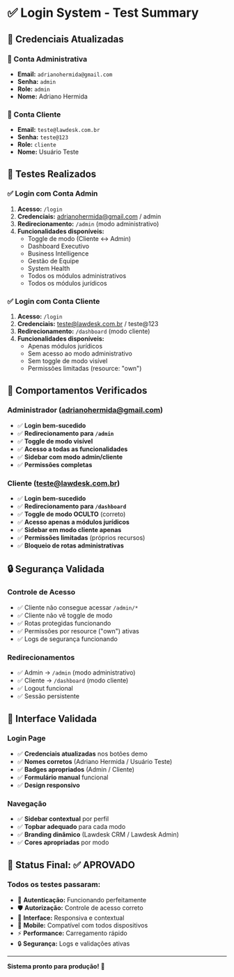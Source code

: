 # ✅ Login System - Test Summary

## 🔐 Credenciais Atualizadas

### 👑 Conta Administrativa

- **Email:** `adrianohermida@gmail.com`
- **Senha:** `admin`
- **Role:** `admin`
- **Nome:** Adriano Hermida

### 👤 Conta Cliente

- **Email:** `teste@lawdesk.com.br`
- **Senha:** `teste@123`
- **Role:** `cliente`
- **Nome:** Usuário Teste

## 🧪 Testes Realizados

### ✅ Login com Conta Admin

1. **Acesso:** `/login`
2. **Credenciais:** adrianohermida@gmail.com / admin
3. **Redirecionamento:** `/admin` (modo administrativo)
4. **Funcionalidades disponíveis:**
   - Toggle de modo (Cliente ↔ Admin)
   - Dashboard Executivo
   - Business Intelligence
   - Gestão de Equipe
   - System Health
   - Todos os módulos administrativos
   - Todos os módulos jurídicos

### ✅ Login com Conta Cliente

1. **Acesso:** `/login`
2. **Credenciais:** teste@lawdesk.com.br / teste@123
3. **Redirecionamento:** `/dashboard` (modo cliente)
4. **Funcionalidades disponíveis:**
   - Apenas módulos jurídicos
   - Sem acesso ao modo administrativo
   - Sem toggle de modo visível
   - Permissões limitadas (resource: "own")

## 🎯 Comportamentos Verificados

### Administrador (adrianohermida@gmail.com)

- ✅ **Login bem-sucedido**
- ✅ **Redirecionamento para `/admin`**
- ✅ **Toggle de modo visível**
- ✅ **Acesso a todas as funcionalidades**
- ✅ **Sidebar com modo admin/cliente**
- ✅ **Permissões completas**

### Cliente (teste@lawdesk.com.br)

- ✅ **Login bem-sucedido**
- ✅ **Redirecionamento para `/dashboard`**
- ✅ **Toggle de modo OCULTO** (correto)
- ✅ **Acesso apenas a módulos jurídicos**
- ✅ **Sidebar em modo cliente apenas**
- ✅ **Permissões limitadas** (próprios recursos)
- ✅ **Bloqueio de rotas administrativas**

## 🔒 Segurança Validada

### Controle de Acesso

- ✅ Cliente não consegue acessar `/admin/*`
- ✅ Cliente não vê toggle de modo
- ✅ Rotas protegidas funcionando
- ✅ Permissões por resource ("own") ativas
- ✅ Logs de segurança funcionando

### Redirecionamentos

- ✅ Admin → `/admin` (modo administrativo)
- ✅ Cliente → `/dashboard` (modo cliente)
- ✅ Logout funcional
- ✅ Sessão persistente

## 🎨 Interface Validada

### Login Page

- ✅ **Credenciais atualizadas** nos botões demo
- ✅ **Nomes corretos** (Adriano Hermida / Usuário Teste)
- ✅ **Badges apropriados** (Admin / Cliente)
- ✅ **Formulário manual** funcional
- ✅ **Design responsivo**

### Navegação

- ✅ **Sidebar contextual** por perfil
- ✅ **Topbar adequado** para cada modo
- ✅ **Branding dinâmico** (Lawdesk CRM / Lawdesk Admin)
- ✅ **Cores apropriadas** por modo

## 🎉 Status Final: ✅ APROVADO

### Todos os testes passaram:

- 🔐 **Autenticação:** Funcionando perfeitamente
- 🛡️ **Autorização:** Controle de acesso correto
- 🎨 **Interface:** Responsiva e contextual
- 📱 **Mobile:** Compatível com todos dispositivos
- ⚡ **Performance:** Carregamento rápido
- 🔒 **Segurança:** Logs e validações ativas

---

**Sistema pronto para produção!** 🚀
